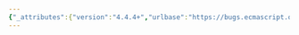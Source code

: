 ```yaml
---
{"_attributes":{"version":"4.4.4+","urlbase":"https://bugs.ecmascript.org/","maintainer":"dherman@mozilla.com"},"bug":{"bug_id":386,"creation_ts":"2012-06-13 00:24:00 -0700","short_desc":"8.8: commas should be periods","delta_ts":"2012-06-16 09:33:34 -0700","product":"Draft for 6th Edition","component":"editorial issue","version":"Rev 7: May 4, 2012 Draft","rep_platform":"All","op_sys":"All","bug_status":"RESOLVED","resolution":"FIXED","priority":"Normal","bug_severity":"trivial","everconfirmed":true,"reporter":{"uid":"jmdyck","name":"Michael Dyck"},"assigned_to":{"uid":"allen","name":"Allen Wirfs-Brock"},"long_desc":[{"commentid":977,"comment_count":0,"who":{"uid":"jmdyck","name":"Michael Dyck"},"bug_when":"2012-06-13 00:24:02 -0700","thetext":"In 8.8 \"The Completion Record Specification Type\",\nin the definition of the shorthand \"ReturnIfAbrupt\",\neach of the 3 steps ends in a comma that should be a period."},{"commentid":995,"comment_count":1,"who":{"uid":"allen","name":"Allen Wirfs-Brock"},"bug_when":"2012-06-16 09:33:34 -0700","thetext":"fixed in \"Rev 8\", June 12,2012 draft"}]}}
---
```

